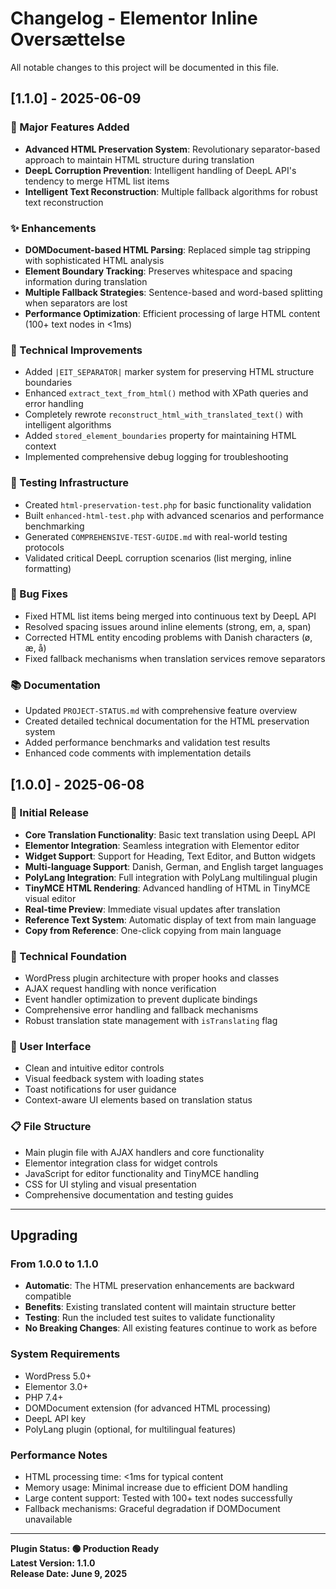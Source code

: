 # Changelog - Elementor Inline Oversættelse

All notable changes to this project will be documented in this file.

## [1.1.0] - 2025-06-09

### 🚀 Major Features Added
- **Advanced HTML Preservation System**: Revolutionary separator-based approach to maintain HTML structure during translation
- **DeepL Corruption Prevention**: Intelligent handling of DeepL API's tendency to merge HTML list items
- **Intelligent Text Reconstruction**: Multiple fallback algorithms for robust text reconstruction

### ✨ Enhancements
- **DOMDocument-based HTML Parsing**: Replaced simple tag stripping with sophisticated HTML analysis
- **Element Boundary Tracking**: Preserves whitespace and spacing information during translation
- **Multiple Fallback Strategies**: Sentence-based and word-based splitting when separators are lost
- **Performance Optimization**: Efficient processing of large HTML content (100+ text nodes in <1ms)

### 🔧 Technical Improvements
- Added `|EIT_SEPARATOR|` marker system for preserving HTML structure boundaries
- Enhanced `extract_text_from_html()` method with XPath queries and error handling
- Completely rewrote `reconstruct_html_with_translated_text()` with intelligent algorithms
- Added `stored_element_boundaries` property for maintaining HTML context
- Implemented comprehensive debug logging for troubleshooting

### 🧪 Testing Infrastructure
- Created `html-preservation-test.php` for basic functionality validation
- Built `enhanced-html-test.php` with advanced scenarios and performance benchmarking
- Generated `COMPREHENSIVE-TEST-GUIDE.md` with real-world testing protocols
- Validated critical DeepL corruption scenarios (list merging, inline formatting)

### 🐛 Bug Fixes
- Fixed HTML list items being merged into continuous text by DeepL API
- Resolved spacing issues around inline elements (strong, em, a, span)
- Corrected HTML entity encoding problems with Danish characters (ø, æ, å)
- Fixed fallback mechanisms when translation services remove separators

### 📚 Documentation
- Updated `PROJECT-STATUS.md` with comprehensive feature overview
- Created detailed technical documentation for the HTML preservation system
- Added performance benchmarks and validation test results
- Enhanced code comments with implementation details

## [1.0.0] - 2025-06-08

### 🎉 Initial Release
- **Core Translation Functionality**: Basic text translation using DeepL API
- **Elementor Integration**: Seamless integration with Elementor editor
- **Widget Support**: Support for Heading, Text Editor, and Button widgets
- **Multi-language Support**: Danish, German, and English target languages
- **PolyLang Integration**: Full integration with PolyLang multilingual plugin
- **TinyMCE HTML Rendering**: Advanced handling of HTML in TinyMCE visual editor
- **Real-time Preview**: Immediate visual updates after translation
- **Reference Text System**: Automatic display of text from main language
- **Copy from Reference**: One-click copying from main language

### 🔧 Technical Foundation
- WordPress plugin architecture with proper hooks and classes
- AJAX request handling with nonce verification
- Event handler optimization to prevent duplicate bindings
- Comprehensive error handling and fallback mechanisms
- Robust translation state management with `isTranslating` flag

### 🎨 User Interface
- Clean and intuitive editor controls
- Visual feedback system with loading states
- Toast notifications for user guidance
- Context-aware UI elements based on translation status

### 📋 File Structure
- Main plugin file with AJAX handlers and core functionality
- Elementor integration class for widget controls
- JavaScript for editor functionality and TinyMCE handling
- CSS for UI styling and visual presentation
- Comprehensive documentation and testing guides

---

## Upgrading

### From 1.0.0 to 1.1.0
- **Automatic**: The HTML preservation enhancements are backward compatible
- **Benefits**: Existing translated content will maintain structure better
- **Testing**: Run the included test suites to validate functionality
- **No Breaking Changes**: All existing features continue to work as before

### System Requirements
- WordPress 5.0+
- Elementor 3.0+
- PHP 7.4+
- DOMDocument extension (for advanced HTML processing)
- DeepL API key
- PolyLang plugin (optional, for multilingual features)

### Performance Notes
- HTML processing time: <1ms for typical content
- Memory usage: Minimal increase due to efficient DOM handling
- Large content support: Tested with 100+ text nodes successfully
- Fallback mechanisms: Graceful degradation if DOMDocument unavailable

---

**Plugin Status: 🟢 Production Ready**  
**Latest Version: 1.1.0**  
**Release Date: June 9, 2025**
